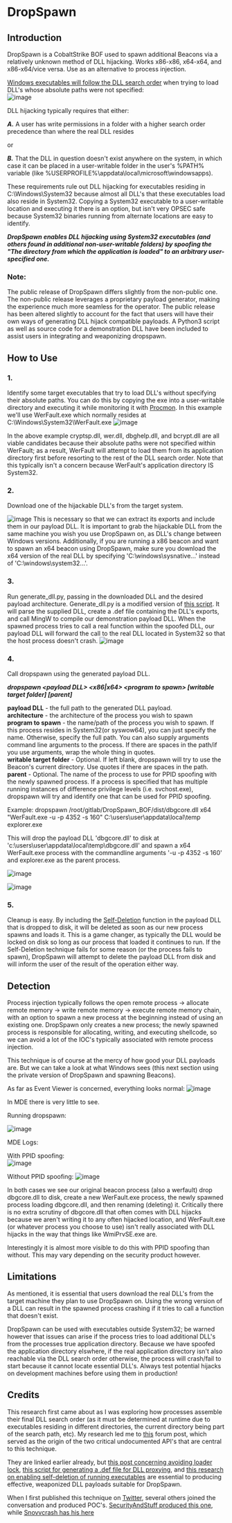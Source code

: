 # DropSpawn

## Introduction
DropSpawn is a CobaltStrike BOF used to spawn additional Beacons via a relatively unknown method of DLL hijacking. Works x86-x86, x64-x64, and x86-x64/vice versa. Use as an alternative to process injection.  

[Windows executables will follow the DLL search order](https://dmcxblue.gitbook.io/red-team-notes/persistence/dll-search-order-hijacking) when trying to load DLL's whose absolute paths were not specified:  
![image](https://github.com/Octoberfest7/DropSpawn_BOF/assets/91164728/c4251d34-f7ba-45bc-84b4-27536c757324)

DLL hijacking typically requires that either:  

***A.*** A user has write permissions in a folder with a higher search order precedence than where the real DLL resides  

or  

***B.*** That the DLL in question doesn't exist anywhere on the system, in which case it can be placed in a user-writable folder in the user's %PATH% variable (like %USERPROFILE%\appdata\local\microsoft\windowsapps).

These requirements rule out DLL hijacking for executables residing in C:\Windows\System32 because almost all DLL's that these executables load also reside in System32. Copying a System32 executable to a user-writable location and executing it there is an option, but isn't very OPSEC safe because System32 binaries running from alternate locations are easy to identify.

***DropSpawn enables DLL hijacking using System32 executables (and others found in additional non-user-writable folders) by spoofing the "The directory from which the application is loaded" to an arbitrary user-specified one.***

### Note:  
The public release of DropSpawn differs slightly from the non-public one. The non-public release leverages a proprietary payload generator, making the experience much more seamless for the operator. The public release has been altered slightly to account for the fact that users will have their own ways of generating  DLL hijack compatible payloads. A Python3 script as well as source code for a demonstration DLL have been included to assist users in integrating and weaponizing dropspawn. 

## How to Use
### 1.
Identify some target executables that try to load DLL's without specifying their absolute paths. You can do this by copying the exe into a user-writable directory and executing it while monitoring it with [Procmon](https://learn.microsoft.com/en-us/sysinternals/downloads/procmon). In this example we'll use WerFault.exe which normally resides at C:\Windows\System32\WerFault.exe
![image](https://github.com/Octoberfest7/DropSpawn_BOF/assets/91164728/e4c88036-0018-41d4-88a1-cd429669e39b)

In the above example cryptsp.dll, wer.dll, dbghelp.dll, and bcrypt.dll are all viable candidates because their absolute paths were not specified within WerFault; as a result, WerFault will attempt to load them from its application directory first before resorting to the rest of the DLL search order. Note that this typically isn't a concern because WerFault's application directory IS System32.

### 2.
Download one of the hijackable DLL's from the target system.   

![image](https://github.com/Octoberfest7/DropSpawn_BOF/assets/91164728/2938bd57-90ff-450f-b82a-0704292f30f7)
This is necessary so that we can extract its exports and include them in our payload DLL. It is important to grab the hijackable DLL from the same machine you wish you use DropSpawn on, as DLL's change between Windows versions. Additionally, if you are running a x86 beacon and want to spawn an x64 beacon using DropSpawn, make sure you download the x64 version of the real DLL by specifying 'C:\windows\sysnative\...' instead of 'C:\windows\system32\...'.

### 3.
Run generate_dll.py, passing in the downloaded DLL and the desired payload architecture. Generate_dll.py is a modified version of [this script](https://github.com/tothi/dll-hijack-by-proxying). It will parse the supplied DLL, create a .def file containing the DLL's exports, and call MingW to compile our demonstration payload DLL. When the spawned process tries to call a real function within the spoofed DLL, our payload DLL will forward the call to the real DLL located in System32 so that the host process doesn't crash.
![image](https://github.com/Octoberfest7/DropSpawn_BOF/assets/91164728/eb9f10d9-4775-4ea1-8de5-ff6a8ec5ded6)

### 4.
Call dropspawn using the generated payload DLL. 

***dropspawn \<payload DLL\> \<x86|x64\> \<program to spawn\> \[writable target folder\] \[parent\]***
  
**payload DLL** - the full path to the generated DLL payload.  
**architecture** - the architecture of the process you wish to spawn  
**program to spawn** - the name/path of the process you wish to spawn. If this process resides in System32(or syswow64), you can just specify the name. Otherwise, specify the full path. You can also supply arguments command line arguments to the process. If there are spaces in the path/if you use arguments, wrap the whole thing in quotes.  
**writable target folder** - Optional. If left blank, dropspawn will try to use the Beacon's current directory. Use quotes if there are spaces in the path.  
**parent** - Optional. The name of the process to use for PPID spoofing with the newly spawned process. If a process is specified that has multiple running instances of difference privilege levels (i.e. svchost.exe), dropspawn will try and identify one that can be used for PPID spoofing.

Example: dropspawn /root/gitlab/DropSpawn_BOF/dist/dbgcore.dll x64 "WerFault.exe -u -p 4352 -s 160" C:\users\user\appdata\local\temp explorer.exe

This will drop the payload DLL 'dbgcore.dll' to disk at 'c:\users\user\appdata\local\temp\dbgcore.dll' and spawn a x64 WerFault.exe process with the commandline arguments '-u -p 4352 -s 160' and explorer.exe as the parent process.

![image](https://github.com/Octoberfest7/DropSpawn_BOF/assets/91164728/1d1da108-9603-4bd0-8cff-4f47960a5b8c)

![image](https://github.com/Octoberfest7/DropSpawn_BOF/assets/91164728/730bfe59-9808-413c-8e70-9e8f3788f856)

### 5.  
Cleanup is easy. By including the [Self-Deletion](https://github.com/LloydLabs/delete-self-poc) function in the payload DLL that is dropped to disk, it will be deleted as soon as our new process spawns and loads it. This is a game changer, as typically the DLL would be locked on disk so long as our process that loaded it continues to run. If the Self-Deletion technique fails for some reason (or the process fails to spawn), DropSpawn will attempt to delete the payload DLL from disk and will inform the user of the result of the operation either way.

## Detection
Process injection typically follows the open remote process -> allocate remote memory -> write remote memory -> execute remote memory chain, with an option to spawn a new process at the beginning instead of using an existing one. DropSpawn only creates a new process; the newly spawned process is responsible for allocating, writing, and executing shellcode, so we can avoid a lot of the IOC's typically associated with remote process injection.  

This technique is of course at the mercy of how good your DLL payloads are. But we can take a look at what Windows sees (this next section using the private version of DropSpawn and spawning Beacons).

As far as Event Viewer is concerned, everything looks normal:
![image](https://github.com/Octoberfest7/DropSpawn_BOF/assets/91164728/bf68fd99-b673-470a-8d51-b379ceca4769)

In MDE there is very little to see.  

Running dropspawn: 

![image](https://github.com/Octoberfest7/DropSpawn_BOF/assets/91164728/4baa07ff-def4-4aff-a4e9-5b756e3ba6c3)

MDE Logs:

With PPID spoofing:  
![image](https://github.com/Octoberfest7/DropSpawn_BOF/assets/91164728/d10f3ceb-4a75-4826-9b22-8fbf0f53a11b)

Without PPID spoofing:
![image](https://github.com/Octoberfest7/DropSpawn_BOF/assets/91164728/32b8cd5d-d967-466d-b105-eea04c304b8c)

In both cases we see our original beacon process (also a werfault) drop dbgcore.dll to disk, create a new WerFault.exe process, the newly spawned process loading dbgcore.dll, and then renaming (deleting) it. Critically there is no extra scrutiny of dbgcore.dll that often comes with DLL hijacks because we aren't writing it to any often hijacked location, and WerFault.exe (or whatever process you choose to use) isn't really associated with DLL hijacks in the way that things like WmiPrvSE.exe are.

Interestingly it is almost more visible to do this with PPID spoofing than without. This may vary depending on the security product however.

## Limitations
As mentioned, it is essential that users download the real DLL's from the target machine they plan to use DropSpawn on. Using the wrong version of a DLL can result in the spawned process crashing if it tries to call a function that doesn't exist. 

DropSpawn can be used with executables outside System32; be warned however that issues can arise if the process tries to load additional DLL's from the processes true application directory. Because we have spoofed the application directory elswhere, if the real application directory isn't also reachable via the DLL search order otherwise, the process will crash/fail to start because it cannot locate essential DLL's. Always test potential hijacks on development machines before using them in production!

## Credits  
This research first came about as I was exploring how processes assemble their final DLL search order (as it must be determined at runtime due to executables residing in different directories, the current directory being part of the search path, etc).  My research led me to [this](http://www.rohitab.com/discuss/topic/41379-running-native-applications-with-rtlcreateuserprocess/) forum post, which served as the origin of the two critical undocumented API's that are central to this technique. 

They are linked earlier already, but [this post concerning avoiding loader lock](https://www.netspi.com/blog/technical/adversary-simulation/adaptive-dll-hijacking/), [this script for generating a .def file for DLL proxying](https://github.com/tothi/dll-hijack-by-proxying), and [this research on enabling self-deletion of running executables](https://github.com/LloydLabs/delete-self-poc) are essential to producing effective, weaponized DLL payloads suitable for DropSpawn.

When I first published this technique on [Twitter](https://twitter.com/Octoberfest73/status/1642165975805050881?s=20), several others joined the conversation and produced POC's. [SecurityAndStuff produced this one](https://github.com/SecurityAndStuff/DllLoadPath), while [Snovvcrash has his here](https://gist.github.com/snovvcrash/3d5008d7e46d1cc60f0f8bdc8cdb66a5)
